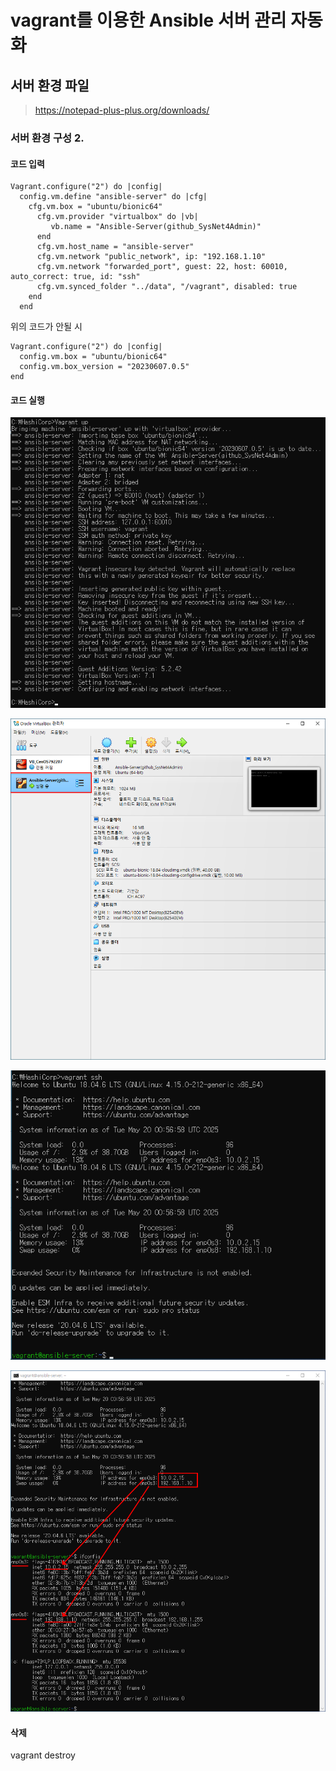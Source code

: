 # vagrant를 이용한 Ansible 서버 관리 자동화

## 서버 환경 파일

>https://notepad-plus-plus.org/downloads/

### 서버 환경 구성 2. 

#### 코드 입력
```
Vagrant.configure("2") do |config|
  config.vm.define "ansible-server" do |cfg|
    cfg.vm.box = "ubuntu/bionic64"  
      cfg.vm.provider "virtualbox" do |vb|
         vb.name = "Ansible-Server(github_SysNet4Admin)"  
      end
      cfg.vm.host_name = "ansible-server"  
      cfg.vm.network "public_network", ip: "192.168.1.10"
      cfg.vm.network "forwarded_port", guest: 22, host: 60010, auto_correct: true, id: "ssh"
      cfg.vm.synced_folder "../data", "/vagrant", disabled: true
    end
  end
```

위의 코드가 안될 시
```
Vagrant.configure("2") do |config|
  config.vm.box = "ubuntu/bionic64"
  config.vm.box_version = "20230607.0.5"
end
```
#### 코드 실행

![](./img/20250520/0001.png)

![](./img/20250520/0002.png)

![](./img/20250520/0003.png)

![](./img/20250520/0004.png)

#### 삭제

vagrant destroy


